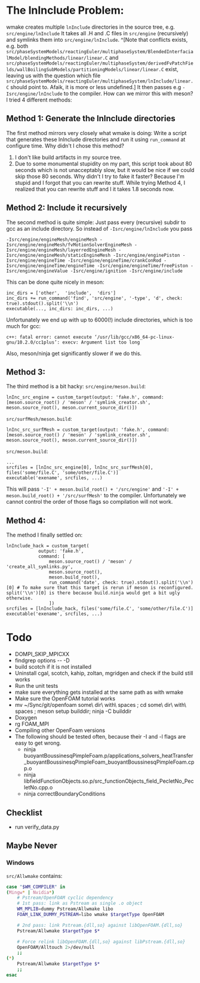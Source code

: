 
# The lnInclude Problem:

wmake creates multiple `lnInclude` directories in the source tree, e.g. `src/engine/lnInclude` It takes all .H and .C files in `src/engine` (recursively) and symlinks them into `src/engine/lnInclude`.
^[Note that conflicts exists, e.g. both `src/phaseSystemModels/reactingEuler/multiphaseSystem/BlendedInterfacialModel/blendingMethods/linear/linear.C` and `src/phaseSystemModels/reactingEuler/multiphaseSystem/derivedFvPatchFields/wallBoilingSubModels/partitioningModels/linear/linear.C` exist, leaving us with the question which file `src/phaseSystemModels/reactingEuler/multiphaseSystem/lnInclude/linear.C` should point to. Afaik, it is more or less undefined.]
It then passes e.g `-Isrc/engine/lnInclude` to the compiler.
How can we mirror this with meson? I tried 4 different methods:

## Method 1: Generate the lnInclude directories
The first method mirrors very closely what wmake is doing: Write a script that generates these lnInclude directories and run it using `run_command` at configure time. Why didn't I chose this method?
1. I don't like build artifacts in my source tree.
2. Due to some monumental stupidity on my part, this script took about 80 seconds which is not unacceptably slow, but it would be nice if we could skip those 80 seconds. Why didn't I try to fake it faster? Because I'm stupid and I forgot that you can rewrite stuff. While trying Method 4, I realized that you can rewrite stuff and I it takes 1.8 seconds now.

## Method 2: Include it recursively
The second method is quite simple: Just pass every (recursive) subdir to gcc as an include directory. So instead of `-Isrc/engine/lnInclude` you pass
```
-Isrc/engine/engineMesh/engineMesh -Isrc/engine/engineMesh/fvMotionSolverEngineMesh -Isrc/engine/engineMesh/layerredEngineMesh -Isrc/engine/engineMesh/staticEngineMesh -Isrc/engine/enginePiston -Isrc/engine/engineTime -Isrc/engine/engineTime/crankConRod -Isrc/engine/engineTime/engineTime -Isrc/engine/engineTime/freePiston -Isrc/engine/engineValue -Isrc/engine/ignition -Isrc/engine/include
```
This can be done quite nicely in meson:
```meson
inc_dirs = ['other',  'include',  'dirs']
inc_dirs += run_command('find', 'src/engine', '-type', 'd', check: true).stdout().split('\\n')
executable(..., inc_dirs: inc_dirs, ...)
```
Unfortunately we end up with up to 6000(!) include directories, which is too much for gcc:
```
c++: fatal error: cannot execute ‘/usr/lib/gcc/x86_64-pc-linux-gnu/10.2.0/cc1plus’: execv: Argument list too long
```
Also, meson/ninja get significantly slower if we do this.

## Method 3:
The third method is a bit hacky:
`src/engine/meson.build`:
```meson
lnInc_src_engine = custom_target(output: 'fake.h', command: [meson.source_root() / 'meson' / 'symlink_creator.sh', meson.source_root(), meson.current_source_dir()])
```
`src/surfMesh/meson.build`:
```meson
lnInc_src_surfMesh = custom_target(output: 'fake.h', command: [meson.source_root() / 'meson' / 'symlink_creator.sh', meson.source_root(), meson.current_source_dir()])
```
`src/meson.build`:
```meson
...
srcfiles = [lnInc_src_engine[0], lnInc_src_surfMesh[0], files('some/file.C', 'some/other/file.C')]
executable('exename', srcfiles, ...)
```
This will pass `'-I' + meson.build_root() + '/src/engine'` and `'-I' + meson.build_root() + '/src/surfMesh'` to the compiler. Unfortunately we cannot control the order of those flags so compilation will not work.

## Method 4:
The method I finally settled on:
```meson
lnInclude_hack = custom_target(
            output: 'fake.h',
            command: [
                meson.source_root() / 'meson' / 'create_all_symlinks.py',
                meson.source_root(),
                meson.build_root(),
                run_command('date', check: true).stdout().split('\\n')[0] # To make sure that this target is rerun if meson is reconfigured. split('\\n')[0] is there because build.ninja would get a bit ugly otherwise.
                ])
srcfiles = [lnInclude_hack, files('some/file.C', 'some/other/file.C')]
executable('exename', srcfiles, ...)
```

# Todo
- DOMPI_SKIP_MPICXX
- findgrep options -- -D
- build scotch if it is not installed
- Uninstall cgal, scotch, kahip, zoltan, mgridgen and check if the build still works
- Run the unit tests
- make sure everything gets installed at the same path as with wmake
- Make sure the OpenFOAM tutorial works
- mv ~/Sync/git/openfoam some\ dir\ with\ spaces ; cd some\ dir\ with\ spaces ; meson setup builddir; ninja -C builddir
- Doxygen
- rg FOAM_MPI
- Compiling other OpenFoam versions
- The following should be tested often, because their -I and -l flags are easy to get wrong.
    - ninja buoyantBoussinesqPimpleFoam.p/applications_solvers_heatTransfer_buoyantBoussinesqPimpleFoam_buoyantBoussinesqPimpleFoam.cpp.o
    - ninja libfieldFunctionObjects.so.p/src_functionObjects_field_PecletNo_PecletNo.cpp.o
    - ninja correctBoundaryConditions

## Checklist
- run verify_data.py

## Maybe Never

### Windows
`src/Allwmake` contains:
```bash
case "$WM_COMPILER" in
(Mingw* | Nvidia*)
    # Pstream/OpenFOAM cyclic dependency
    # 1st pass: link as Pstream as single .o object
    WM_MPLIB=dummy Pstream/Allwmake libo
    FOAM_LINK_DUMMY_PSTREAM=libo wmake $targetType OpenFOAM

    # 2nd pass: link Pstream.{dll,so} against libOpenFOAM.{dll,so}
    Pstream/Allwmake $targetType $*

    # Force relink libOpenFOAM.{dll,so} against libPstream.{dll,so}
    OpenFOAM/Alltouch 2>/dev/null
    ;;
(*)
    Pstream/Allwmake $targetType $*
    ;;
esac
```
